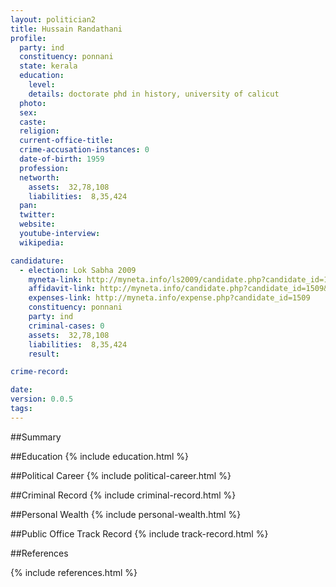 ```yaml
---
layout: politician2
title: Hussain Randathani
profile: 
  party: ind
  constituency: ponnani
  state: kerala
  education: 
    level: 
    details: doctorate phd in history, university of calicut
  photo: 
  sex: 
  caste: 
  religion: 
  current-office-title: 
  crime-accusation-instances: 0
  date-of-birth: 1959
  profession: 
  networth: 
    assets:  32,78,108
    liabilities:  8,35,424
  pan: 
  twitter: 
  website: 
  youtube-interview: 
  wikipedia: 

candidature: 
  - election: Lok Sabha 2009
    myneta-link: http://myneta.info/ls2009/candidate.php?candidate_id=1509
    affidavit-link: http://myneta.info/candidate.php?candidate_id=1509&scan=original
    expenses-link: http://myneta.info/expense.php?candidate_id=1509
    constituency: ponnani 
    party: ind
    criminal-cases: 0
    assets:  32,78,108
    liabilities:  8,35,424
    result:  

crime-record: 

date: 
version: 0.0.5
tags: 
---
```

##Summary


##Education
{% include education.html %}


##Political Career
{% include political-career.html %}


##Criminal Record
{% include criminal-record.html %}


##Personal Wealth
{% include personal-wealth.html %}


##Public Office Track Record
{% include track-record.html %}


##References


{% include references.html %}